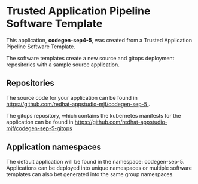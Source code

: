 # Trusted Application Pipeline Software Template

This application, **codegen-sep4-5**, was created from a Trusted Application Pipeline Software Template.

The software templates create a new source and gitops deployment repositories with a sample source application. 

## Repositories

The source code for your application can be found in [https://github.com/redhat-appstudio-mjf/codegen-sep-5 ](https://github.com/redhat-appstudio-mjf/codegen-sep-5 ).
 
The gitops repository, which contains the kubernetes manifests for the application can be found in 
[https://github.com/redhat-appstudio-mjf/codegen-sep-5-gitops ](https://github.com/redhat-appstudio-mjf/codegen-sep-5-gitops ) 

## Application namespaces 

The default application will be found in the namespace: codegen-sep-5. Applications can be deployed into unique namespaces or multiple software templates can also bet generated into the same group namespaces.  